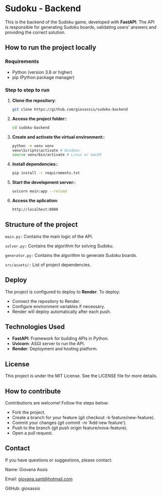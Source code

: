 # Sudoku - Backend

This is the backend of the Sudoku game, developed with **FastAPI**. The API is responsible for generating Sudoku boards, validating users' answers and providing the correct solution.

## How to run the project locally

### Requirements 
- Python (version 3.8 or higher)
- pip (Python package manager)

### Step to step to run

1. **Clone the repository**:
   ```bash
   git clone https://github.com/giosassis/sudoku-backend

2. **Access the project folder:**:
    ```bash 
    cd sudoku-backend

3. **Create and activate the virtual environment:**:
    ```bash 
    python -m venv venv
    venv\Scripts\activate # Windows
    source venv/bin/activate # Linux or macOS

4. **Install dependencies:**:
    ```bash 
    pip install -r requirements.txt

5. **Start the development server:**:
    ```bash
    uvicorn main:app --reload

6. **Access the aplication**:
    ```bash
    http://localhost:8000

## Structure of the project

`main.py:` Contains the main logic of the API.

`solver.py:` Contains the algorithm for solving Sudoku.

`generator.py:` Contains the algorithm to generate Sudoku boards.

`src/assets/:` List of project dependencies.


## Deploy
The project is configured to deploy to **Render**. To deploy:

- Connect the repository to Render.
- Configure environment variables if necessary.
- Render will deploy automatically after each push.

## Technologies Used
- **FastAPI**: Framework for building APIs in Python.
- **Uvicorn**: ASGI server to run the API.
- **Render**: Deployment and hosting platform.

## License
This project is under the MIT License. See the LICENSE file for more details.

## How to contribute

Contributions are welcome! Follow the steps below:

- Fork the project.
- Create a branch for your feature (git checkout -b feature/new-feature).
- Commit your changes (git commit -m 'Add new feature').
- Push to the branch (git push origin feature/nova-feature).
- Open a pull request.

## Contact
If you have questions or suggestions, please contact:

Name: Giovana Assis

Email: giovana.sant@hotmail.com

GitHub: giosassis

